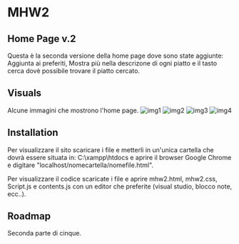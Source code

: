 # MHW2


## Home Page v.2

Questa è la seconda versione della home page dove sono state aggiunte: Aggiunta ai preferiti, Mostra più nella descrizone di ogni piatto e il tasto cerca dovè possibile trovare il piatto cercato.


## Visuals



Alcune immagini che mostrono l'home page.
![img1](https://user-images.githubusercontent.com/79881013/114163952-0a46fd00-992b-11eb-80be-82301e3853be.PNG)
![img2](https://user-images.githubusercontent.com/79881013/114164282-6578ef80-992b-11eb-8da5-34f4a7e24e71.PNG)
![img3](https://user-images.githubusercontent.com/79881013/114163750-d5d34100-992a-11eb-9a3e-a8c10cd335e5.PNG)
![img4](https://user-images.githubusercontent.com/79881013/114163756-d7046e00-992a-11eb-8545-23f59bdcf519.PNG)




## Installation



Per visualizzare il sito scaricare i file e metterli in un'unica cartella che dovrà essere situata in: C:\xampp\htdocs e
aprire il browser Google Chrome e digitare "localhost/nomecartella/nomefile.html".

Per visualizzare il codice scaricate i file e aprire mhw2.html, mhw2.css, Script.js e contents.js con un editor che preferite (visual studio, blocco note, ecc..).


## Roadmap
Seconda parte di cinque.
